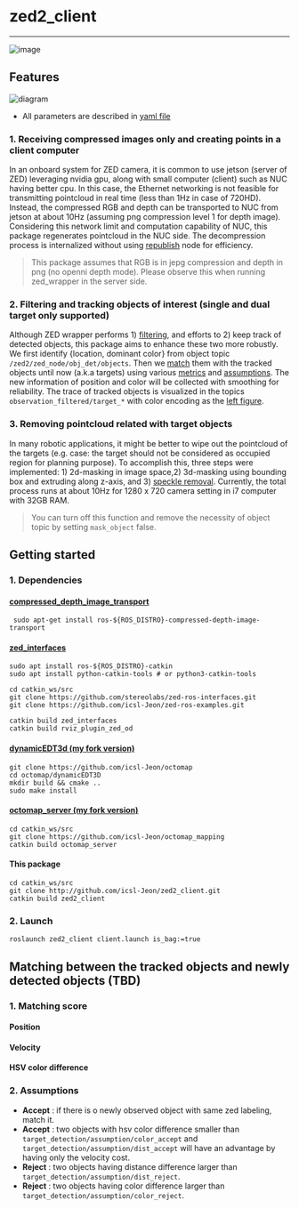# zed2_client
___

![image](img/zed_client2.png)

## Features 

![diagram](img/diagram.png)

* All parameters are described in [yaml file](param/default.yaml)

### 1. Receiving compressed images only and creating points in a client computer 
In an onboard system for ZED camera, 
it is common to use jetson (server of ZED) leveraging nvidia gpu, along with small computer (client) such as NUC having better cpu.
In this case, the Ethernet networking is not feasible for transmitting pointcloud in real time (less than 1Hz in case of 720HD).   
Instead, the compressed RGB and depth can be transported to NUC from jetson at about 10Hz (assuming png compression level 1 for depth image). 
Considering this network limit and computation capability of NUC, this package regenerates pointcloud in the NUC side. 
The decompression process is internalized without using [republish](https://wiki.ros.org/image_transport#republish) node for efficiency. 
> This package assumes that RGB is in jepg compression and depth in png (no openni depth mode). Please observe this when running zed_wrapper in the server side.  

### 2. Filtering and tracking objects of interest (single and dual target only supported)
Although ZED wrapper performs 1) [filtering](https://www.stereolabs.com/docs/ros/object-detection/), 
and efforts to 2) keep track of detected objects, this package aims to enhance these two more robustly. 
We first identify {location, dominant color} from object topic `/zed2/zed_node/obj_det/objects`. 
Then we [match](#matching-between-the-tracked-objects-and-newly-detected-objects) 
them with the tracked objects until now (a.k.a targets) using various [metrics](#matching-score) and [assumptions](#assumptions).
The new information of position and color will be collected with smoothing for reliability. 
The trace of tracked objects is visualized in the topics `observation_filtered/target_*` with color encoding as the [left figure](#zed2_client).

### 3. Removing pointcloud related with target objects 
In many robotic applications, it might be better to wipe out the pointcloud of the targets 
(e.g. case: the target should not be considered as occupied region for planning purpose). 
To accomplish this, three steps were implemented: 1) 2d-masking in image space,2) 3d-masking 
using bounding box and extruding along z-axis, and 3) [speckle removal](https://pointclouds.org/documentation/tutorials/remove_outliers.html).
Currently, the total process runs at about 10Hz for 1280 x 720 camera setting in i7 computer with 32GB RAM. 
> You can turn off this function and remove the necessity of object topic by setting `mask_object` false. 


## Getting started

### 1. Dependencies
#### [compressed_depth_image_transport](http://wiki.ros.org/compressed_depth_image_transport)
```
 sudo apt-get install ros-${ROS_DISTRO}-compressed-depth-image-transport
```
    
#### [zed_interfaces](https://github.com/stereolabs/zed-ros-wrapper/tree/master/zed_interfaces)
```
sudo apt install ros-${ROS_DISTRO}-catkin 
sudo apt install python-catkin-tools # or python3-catkin-tools

cd catkin_ws/src
git clone https://github.com/stereolabs/zed-ros-interfaces.git
git clone https://github.com/icsl-Jeon/zed-ros-examples.git

catkin build zed_interfaces 
catkin build rviz_plugin_zed_od
```

#### [dynamicEDT3d (my fork version)](https://github.com/icsl-Jeon/octomap)
```
git clone https://github.com/icsl-Jeon/octomap
cd octomap/dynamicEDT3D
mkdir build && cmake .. 
sudo make install
```

#### [octomap_server (my fork version)](https://github.com/icsl-Jeon/octomap_mapping) 
```
cd catkin_ws/src
git clone https://github.com/icsl-Jeon/octomap_mapping
catkin build octomap_server
```
#### This package 
```
cd catkin_ws/src
git clone http://github.com/icsl-Jeon/zed2_client.git
catkin build zed2_client
```


### 2. Launch 

```
roslaunch zed2_client client.launch is_bag:=true
```
## Matching between the tracked objects and newly detected objects (TBD)

### 1. Matching score

#### Position 

#### Velocity

#### HSV color difference 


### 2. Assumptions 

* **Accept** : if there is o newly observed object with same zed labeling, match it.
* **Accept** : two objects with hsv color difference smaller than `target_detection/assumption/color_accept` and `target_detection/assumption/dist_accept`
  will have an advantage by having only the velocity cost.
* **Reject** : two objects having distance difference larger than `target_detection/assumption/dist_reject`.
* **Reject** : two objects having color difference larger than  `target_detection/assumption/color_reject`. 


